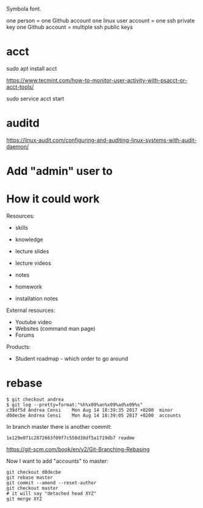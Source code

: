 Symbola font.



one person = one Github account
one linux user account = one ssh private key
one Github account = multiple ssh public keys


# acct

sudo apt install acct


https://www.tecmint.com/how-to-monitor-user-activity-with-psacct-or-acct-tools/


sudo service acct start


# auditd

https://linux-audit.com/configuring-and-auditing-linux-systems-with-audit-daemon/


# Add "admin" user to



# How it could work


Resources:

- skills
- knowledge

- lecture slides
- lecture videos
- notes
- homework

- installation notes

External resources:
- Youtube video
- Websites (command man page)
- Forums

Products:

- Student roadmap - which order to go around


# rebase

    $ git checkout andrea
    $ git log --pretty=format:"%h%x09%an%x09%ad%x09%s"
    c39df5d Andrea Censi    Mon Aug 14 18:39:35 2017 +0200  minor
    d0decbe Andrea Censi    Mon Aug 14 18:39:05 2017 +0200  accounts

In branch master there is another commit:

    1e129e071c2872663f09f7c550d38df5a1719db7 readme

https://git-scm.com/book/en/v2/Git-Branching-Rebasing


Now I want to add "accounts" to master:

    git checkout d0decbe
    git rebase master
    git commit --amend --reset-author
    git checkout master
    # it will say "detached head XYZ"
    git merge XYZ
